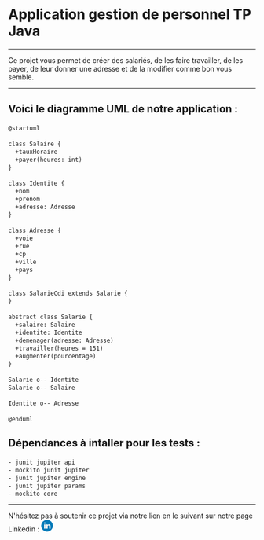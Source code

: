 # Application gestion de personnel TP Java

---

Ce projet vous permet de créer des salariés, de les faire travailler, de les payer, de leur donner une adresse et de la
modifier comme bon vous semble.

---

## Voici le diagramme UML de notre application : 

```plantuml
@startuml

class Salaire {
  +tauxHoraire
  +payer(heures: int)
}

class Identite {
  +nom
  +prenom
  +adresse: Adresse
}

class Adresse {
  +voie
  +rue
  +cp
  +ville
  +pays
}

class SalarieCdi extends Salarie {
}

abstract class Salarie {
  +salaire: Salaire
  +identite: Identite
  +demenager(adresse: Adresse)
  +travailler(heures = 151)
  +augmenter(pourcentage)
}

Salarie o-- Identite
Salarie o-- Salaire

Identite o-- Adresse

@enduml

```

## Dépendances à intaller pour les tests : 
    - junit jupiter api 
    - mockito junit jupiter
    - junit jupiter engine
    - junit jupiter params
    - mockito core

---

N'hésitez pas à soutenir ce projet via notre lien en le suivant sur notre page Linkedin :
[![linkedin.png](..%2F..%2F..%2F..%2F..%2F..%2Fassets%2Flinkedin.png)](https://www.youtube.com/watch?v=dQw4w9WgXcQ&ab_channel=RickAstley)


